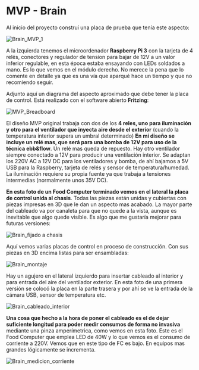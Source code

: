 # MVP - Brain

Al inicio del proyecto construí una placa de prueba que tenía este aspecto:

![Brain_MVP_1](Imagenes/Brain_MVP_1.jpg)

A la izquierda tenemos el microordenador **Raspberry Pi 3** con la tarjeta de 4 relés, conectores y regulador de tension para bajar de 12V a un valor inferior  regulable, en esta época estaba ensayando con LEDs soldados a mano. Es lo que vemos en el módulo derecho. No merece  la pena que lo comente en detalle ya que es una vía que aparqué hace un tiempo y que no recomiendo seguir.

Adjunto aquí un diagrama del aspecto aproximado que debe tener la placa de control. Está realizado con el software abierto **Fritzing**:

![MVP_Breadboard](Imagenes/MVP_Victor_breadboard.jpg)

El diseño MVP original trabaja con dos de los **4 reles, uno para iluminación y otro para el ventilador que inyecta aire desde el exterior** (cuando la temperatura interior supera un umbral determinado) **En mi diseño se incluye un relé mas, que será para una bomba de 12V para uso de la técnica ebb&flow**. Un relé mas queda de repuesto. Hay otro ventilador siempre conectado a 12V para producir una ventilación interior. Se adaptan los 220V AC a 12V DC para los ventiladores y bomba, de ahí bajamos a 5V USB para la Raspberry, tarjeta de relés y sensor de temperatura/humedad. La iluminación requiere su propia fuente ya que trabaja a tensiones intermedias (normalmente unos 35V DC).

**En esta foto de un Food Computer terminado vemos en el lateral la placa de control unida al chasis**. Todas las piezas están unidas y cubiertas con piezas impresas en 3D que le dan un aspecto mas acabado. La mayor parte del cableado va por canaleta para que no quede a la vista, aunque es inevitable que algo quede visible. Es algo que me gustaría mejorar para futuras versiones:

![Brain_fijado a chasis](Imagenes/Bastidor_tslot_lateral_on.jpg)

Aquí vemos varias placas de control en proceso de construcción. Con sus piezas en 3D encima listas para ser ensambladas:

![Brain_montaje](Imagenes/Placas_control_montaje.jpg)

Hay un agujero en el lateral izquierdo para insertar cableado al interior y para entrada del aire del ventilador exterior. En esta foto de una primera versión se colocó la placa en la parte trasera y por ahí se ve la entrada de la cámara USB, sensor de temperatura etc.

![Brain_cableado_interior](Imagenes/tslot50cm.jpg)

**Una cosa que hecho a la hora de poner el cableado es el de dejar suficiente longitud para poder medir consumos de forma no invasiva** mediante una pinza amperímetrica, como vemos en esta foto. Este es el Food Computer que emplea LED de 40W y lo que vemos es el consumo de corriente a 220V. Vemos que en este tipo de FC es bajo. En equipos mas grandes lógicamente se incrementa.

![Brain_medicion_corriente](Imagenes/tslot50_medicion_corriente.jpg)



